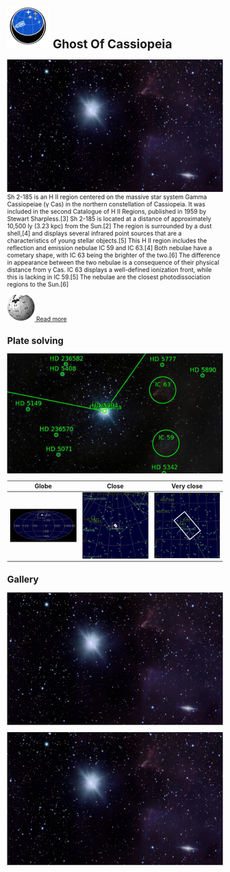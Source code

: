 # ![](..//Imaging//Common/pyl-tiny.png) Ghost Of Cassiopeia
![IMG](..//Imaging//HD/Ghost_Of_Cassiopeia+00+co.jpg)
Sh 2-185 is an H II region centered on the massive star system Gamma Cassiopeiae (γ Cas) in the northern constellation of Cassiopeia. It was included in the second Catalogue of H II Regions, published in 1959 by Stewart Sharpless.[3] Sh 2-185 is located at a distance of approximately 10,500 ly (3.23 kpc) from the Sun.[2] The region is surrounded by a dust shell,[4] and displays several infrared point sources that are a characteristics of young stellar objects.[5] This H II region includes the reflection and emission nebulae IC 59 and IC 63.[4] Both nebulae have a cometary shape, with IC 63 being the brighter of the two.[6] The difference in appearance between the two nebulae is a consequence of their physical distance from γ Cas. IC 63 displays a well-defined ionization front, while this is lacking in IC 59.[5] The nebulae are the closest photodissociation regions to the Sun.[6]

[![](..//Imaging//Common/Wikipedia.png) Read more](https://en.wikipedia.org/wiki/Sh_2-185)
## Plate solving 


![IMG](..//Imaging//HD/Ghost_Of_Cassiopeia_Annotated.jpg)


| Globe | Close | Very close |
| ----- | ----- | ----- |
|![IMG](..//Imaging//HD/Ghost_Of_Cassiopeia_Globe.jpg) |![IMG](..//Imaging//HD/Ghost_Of_Cassiopeia_Close.jpg) |![IMG](..//Imaging//HD/Ghost_Of_Cassiopeia_Closer.jpg) |

## Gallery
![IMG](..//Imaging//HD/Ghost_Of_Cassiopeia+00+co.jpg) 

![IMG](..//Imaging//HD/Ghost_Of_Cassiopeia+01+co.jpg) 

